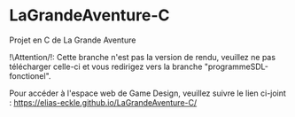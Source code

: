 # LaGrandeAventure-C
Projet en C de La Grande Aventure

!\Attention/!: Cette branche n'est pas la version de rendu, veuillez ne pas télécharger celle-ci et vous redirigez vers la branche "programmeSDL-fonctionel".

Pour accéder à l'espace web de Game Design, veuillez suivre le lien ci-joint : https://elias-eckle.github.io/LaGrandeAventure-C/
